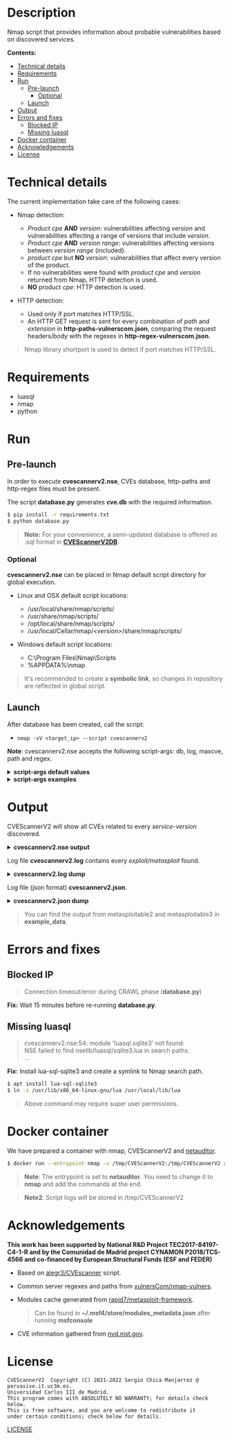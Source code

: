 # Description
Nmap script that provides information about probable vulnerabilities based on discovered services.

**Contents:**
  - [Technical details](#technical-details)
  - [Requirements](#requirements)
  - [Run](#run)
    - [Pre-launch](#pre-launch)
      - [Optional](#optional)
    - [Launch](#launch)
  - [Output](#output)
  - [Errors and fixes](#errors-and-fixes)
    - [Blocked IP](#blocked-ip)
    - [Missing luasql](#missing-luasql)
  - [Docker container](#docker-container)
  - [Acknowledgements](#acknowledgements)
  - [License](#license)


# Technical details
The current implementation take care of the following cases:

- Nmap detection:
  - _Product cpe_ **AND** _version_: vulnerabilities affecting _version_ and
    vulnerabilities affecting a range of versions that include _version_.
  - _Product cpe_ **AND** _version range_: vulnerabilities affecting versions
    between _version range_ (included).
  - _product cpe_ but **NO** _version_: vulnerabilities that affect
    every version of the product.
  - If no vulnerabilities were found with _product cpe_ and _version_
    returned from Nmap, HTTP detection is used.
  - **NO** product _cpe_: HTTP detection is used.

- HTTP detection:
  - Used only if port matches HTTP/SSL.
  - An HTTP GET request is sent for every combination of _path_
    and _extension_ in **http-paths-vulnerscom.json**, comparing
    the request headers/body with the regexes in
    **http-regex-vulnerscom.json**.

> Nmap library shortport is used to detect if port matches HTTP/SSL.

# Requirements
- luasql
- nmap
- python

# Run
## Pre-launch
In order to execute **cvescannerv2.nse**, CVEs database, http-paths and http-regex files must be present.

The script **database.py** generates **cve.db** with the required information.

```bash
$ pip install -r requirements.txt
$ python database.py
```

> **Note:** For your convenience, a semi-updated database is offered as .sql format in **[CVEScannerV2DB](https://github.com/scmanjarrez/CVEScannerV2DB)**.

### Optional
**cvescannerv2.nse** can be placed in Nmap default script directory for global execution.

- Linux and OSX default script locations:
  - /usr/local/share/nmap/scripts/
  - /usr/share/nmap/scripts/
  - /opt/local/share/nmap/scripts/
  - /usr/local/Cellar/nmap/<i>&lt;version&gt;</i>/share/nmap/scripts/

- Windows default script locations:
  - C:\Program Files\Nmap\Scripts
  - %APPDATA%\nmap

> It's recommended to create a **symbolic link**, so changes in repository are reflected
> in global script.

## Launch
After database has been created, call the script:

- `nmap -sV <target_ip> --script cvescannerv2`

**Note**: cvescannerv2.nse accepts the following script-args: db, log, maxcve, path and regex.
<details>
    <summary><b>script-args default values</b></summary>

    db: cve.db
    log: cvescannerv2.log
    maxcve: 10
    path: http-paths-vulnerscom.json
    regex: http-regex-vulnerscom.json
</details>

<details>
    <summary><b>script-args examples</b></summary>

```bash
$ nmap -sV <target_ip> --script cvescannerv2 --script-args db=cve.db
$ nmap -sV <target_ip> --script cvescannerv2 --script-args log=cvescannerv2.log
$ nmap -sV <target_ip> --script cvescannerv2 --script-args json=cvescannerv2.json
$ nmap -sV <target_ip> --script cvescannerv2 --script-args maxcve=10
$ nmap -sV <target_ip> --script cvescannerv2 --script-args path=http-paths-vulnerscom.json
$ nmap -sV <target_ip> --script cvescannerv2 --script-args regex=http-regex-vulnerscom.json

$ nmap -sV <target_ip> --script cvescannerv2 --script-args db=cve.db,log=cvescannerv2.log,json=cvescannerv2.json,maxcve=10,path=http-paths-vulnerscom.json,regex=http-regex-vulnerscom.json
```

</details>

# Output
CVEScannerV2 will show all CVEs related to every _service-version_ discovered.

<details>
    <summary><b>cvescannerv2.nse output</b></summary>

    PORT      STATE    SERVICE        VERSION
    22/tcp    open  ssh                  OpenSSH 7.1 (protocol 2.0)
    | cvescannerv2:
    |   product: openssh
    |   version: 7.1
    |   vupdate: *
    |   cves: 27
    |   	CVE ID              	CVSSv2	CVSSv3	ExploitDB 	Metasploit
    |   	CVE-2008-3844       	9.3  	-    	No        	No
    |   	CVE-2016-8858       	7.8  	7.5  	No        	No
    |   	CVE-2016-6515       	7.8  	7.5  	Yes       	No
    |   	CVE-2016-1908       	7.5  	9.8  	No        	No
    |   	CVE-2016-10009      	7.5  	7.3  	Yes       	No
    |   	CVE-2015-8325       	7.2  	7.8  	No        	No
    |   	CVE-2016-10012      	7.2  	7.8  	No        	No
    |   	CVE-2016-10010      	6.9  	7.0  	Yes       	No
    |   	CVE-2020-15778      	6.8  	7.8  	No        	No
    |_  	CVE-2019-6111       	5.8  	5.9  	Yes       	No
    ...
    ...
    3306/tcp  open  mysql                MySQL 5.5.20-log
    | cvescannerv2:
    |   product: mysql
    |   version: 5.5.20
    |   vupdate: *
    |   cves: 541
    |   	CVE ID              	CVSSv2	CVSSv3	ExploitDB 	Metasploit
    |   	CVE-2012-2750       	10.0 	-    	No        	No
    |   	CVE-2016-6662       	10.0 	9.8  	Yes       	No
    |   	CVE-2012-3163       	9.0  	-    	No        	No
    |   	CVE-2020-14878      	7.7  	8.0  	No        	No
    |   	CVE-2013-1492       	7.5  	-    	No        	No
    |   	CVE-2014-0001       	7.5  	-    	No        	No
    |   	CVE-2018-2562       	7.5  	7.1  	No        	No
    |   	CVE-2014-6500       	7.5  	-    	No        	No
    |   	CVE-2014-6491       	7.5  	-    	No        	No
    |_  	CVE-2012-0553       	7.5  	-    	No        	No
    ...
    ...
</details>

Log file **cvescannerv2.log** contains every _exploit/metasploit_ found.

<details>
    <summary><b>cvescannerv2.log dump</b></summary>

    #################################################
    ############## 2021-11-05 14:01:01 ##############
    #################################################

    [*] host: 172.16.2.132
    [*] port: 22
    [+] protocol: tcp
    [+] service: ssh
    [+] product: openssh
    [+] version: 7.1
    [+] vupdate: *
    [+] cves: 27
    [-] 	id: CVE-2008-3844     	cvss_v2: 9.3  	cvss_v3: -
    [-] 	id: CVE-2016-8858     	cvss_v2: 7.8  	cvss_v3: 7.5
    [-] 	id: CVE-2016-6515     	cvss_v2: 7.8  	cvss_v3: 7.5
    [!] 		ExploitDB:
    [#] 			name: OpenSSH 7.2 - Denial of Service
    [#] 			id: 40888
    [#] 			url: https://www.exploit-db.com/exploits/40888
    [-] 	id: CVE-2016-1908     	cvss_v2: 7.5  	cvss_v3: 9.8
    [-] 	id: CVE-2016-10009    	cvss_v2: 7.5  	cvss_v3: 7.3
    [!] 		ExploitDB:
    [#] 			name: OpenSSH < 7.4 - agent Protocol Arbitrary Library Loading
    [#] 			id: 40963
    [#] 			url: https://www.exploit-db.com/exploits/40963
    [-] 	id: CVE-2015-8325     	cvss_v2: 7.2  	cvss_v3: 7.8
    [-] 	id: CVE-2016-10012    	cvss_v2: 7.2  	cvss_v3: 7.8
    [-] 	id: CVE-2016-10010    	cvss_v2: 6.9  	cvss_v3: 7.0
    [!] 		ExploitDB:
    [#] 			name: OpenSSH < 7.4 - 'UsePrivilegeSeparation Disabled' Forwarded Unix Domain Sockets Privilege Escalation
    [#] 			id: 40962
    [#] 			url: https://www.exploit-db.com/exploits/40962
    [-] 	id: CVE-2020-15778    	cvss_v2: 6.8  	cvss_v3: 7.8
    ...
    ...
    -------------------------------------------------
    [*] host: 172.16.2.132
    [*] port: 3306
    [+] protocol: tcp
    [+] service: mysql
    [+] product: mysql
    [+] version: 5.5.20
    [+] vupdate: *
    [+] cves: 541
    [-] 	id: CVE-2012-2750     	cvss_v2: 10.0 	cvss_v3: -
    [-] 	id: CVE-2016-6662     	cvss_v2: 10.0 	cvss_v3: 9.8
    [!] 		ExploitDB:
    [#] 			name: MySQL / MariaDB / PerconaDB 5.5.51/5.6.32/5.7.14 - Code Execution / Privilege Escalation
    [#] 			id: 40360
    [#] 			url: https://www.exploit-db.com/exploits/40360
    [-] 	id: CVE-2012-3163     	cvss_v2: 9.0  	cvss_v3: -
    [-] 	id: CVE-2020-14878    	cvss_v2: 7.7  	cvss_v3: 8.0
    [-] 	id: CVE-2013-1492     	cvss_v2: 7.5  	cvss_v3: -
    [-] 	id: CVE-2014-0001     	cvss_v2: 7.5  	cvss_v3: -
    [-] 	id: CVE-2018-2562     	cvss_v2: 7.5  	cvss_v3: 7.1
    [-] 	id: CVE-2014-6500     	cvss_v2: 7.5  	cvss_v3: -
    [-] 	id: CVE-2014-6491     	cvss_v2: 7.5  	cvss_v3: -
    [-] 	id: CVE-2012-0553     	cvss_v2: 7.5  	cvss_v3: -
    [-] 	id: CVE-2012-0882     	cvss_v2: 7.5  	cvss_v3: -
    [-] 	id: CVE-2012-3158     	cvss_v2: 7.5  	cvss_v3: -
    [-] 	id: CVE-2020-14760    	cvss_v2: 7.5  	cvss_v3: 5.5
    [-] 	id: CVE-2015-0411     	cvss_v2: 7.5  	cvss_v3: -
    [-] 	id: CVE-2016-0546     	cvss_v2: 7.2  	cvss_v3: -
    [-] 	id: CVE-2015-4819     	cvss_v2: 7.2  	cvss_v3: -
    [-] 	id: CVE-2016-3471     	cvss_v2: 7.1  	cvss_v3: 7.5
    [-] 	id: CVE-2016-6664     	cvss_v2: 6.9  	cvss_v3: 7.0
    [!] 		ExploitDB:
    [#] 			name: MySQL / MariaDB / PerconaDB 5.5.x/5.6.x/5.7.x - 'root' System User Privilege Escalation
    [#] 			id: 40679
    [#] 			url: https://www.exploit-db.com/exploits/40679
    [-] 	id: CVE-2020-14866    	cvss_v2: 6.8  	cvss_v3: 4.9
    ...
    ...
</details>

Log file (json format) **cvescannerv2.json**.

<details>
    <summary><b>cvescannerv2.json dump</b></summary>

        {
          "192.168.45.128": {
            "ports": {
              "22/tcp": {
                "service": {
                  "vupdate": "p1",
                  "name": "ssh",
                  "version": "4.7",
                  "product": "openssh"
                },
                "vulnerabilities": {
                  "total": 36,
                  "cves": {
                    "CVE-2008-5161": {
                      "cvssv2": 2.6,
                      "cvssv3": "-"
                    },
                    "CVE-2016-6210": {
                      "cvssv3": 5.9,
                      "exploitdb": [
                        {
                          "name": "OpenSSHd 7.2p2 - Username Enumeration",
                          "url": "https://www.exploit-db.com/exploits/40113",
                          "id": 40113
                        },
                        {
                          "name": "OpenSSH 7.2p2 - Username Enumeration",
                          "url": "https://www.exploit-db.com/exploits/40136",
                          "id": 40136
                        }
                      ],
                      "metasploit": [
                        {
                          "name": "auxiliary/scanner/ssh/ssh_enumusers"
                        }
                      ],
                      "cvssv2": 4.3
                    },
                    ...
                    "CVE-2016-3115": {
                      "cvssv3": 6.4,
                      "exploitdb": [
                        {
                          "name": "OpenSSH 7.2p1 - (Authenticated) xauth Command Injection",
                          "url": "https://www.exploit-db.com/exploits/39569",
                          "id": 39569
                        }
                      ],
                      "cvssv2": 5.5
                    },
                    "CVE-2018-15473": {
                      "cvssv3": 5.3,
                      "exploitdb": [
                        {
                          "name": "OpenSSH 2.3 < 7.7 - Username Enumeration (PoC)",
                          "url": "https://www.exploit-db.com/exploits/45210",
                          "id": 45210
                        },
                        {
                          "name": "OpenSSH 2.3 < 7.7 - Username Enumeration",
                          "url": "https://www.exploit-db.com/exploits/45233",
                          "id": 45233
                        },
                        {
                          "name": "OpenSSH < 7.7 - User Enumeration (2)",
                          "url": "https://www.exploit-db.com/exploits/45939",
                          "id": 45939
                        }
                      ],
                      "metasploit": [
                        {
                          "name": "auxiliary/scanner/ssh/ssh_enumusers"
                        }
                      ],
                      "cvssv2": 5.0
                    }
                  },
                  "cache": false
                }
              }
              ...
              ...
            },
            "timestamp": "2022-04-26 12:12:10"
          }
        }
</details>

> You can find the output from metasploitable2 and metasploitable3 in **example_data**.

# Errors and fixes
## Blocked IP
> Connection timeout/error during CRAWL phase (**database.py**)

**Fix:** Wait 15 minutes before re-running **database.py**.

## Missing luasql
> cvescannerv2.nse:54: module 'luasql.sqlite3' not found:<br>
> NSE failed to find nselib/luasql/sqlite3.lua in search paths.<br>
> ...

**Fix:** Install lua-sql-sqlite3 and create a symlink to Nmap search path.
```bash
$ apt install lua-sql-sqlite3
$ ln -s /usr/lib/x86_64-linux-gnu/lua /usr/local/lib/lua
```
> Above command may require super user permissions.

# Docker container
We have prepared a container with nmap, CVEScannerV2 and [netauditor](https://gitlab.gast.it.uc3m.es/schica/netauditor).
```bash
$ docker run --entrypoint nmap -v /tmp/CVEScannerV2:/tmp/CVEScannerV2 registry.gast.it.uc3m.es/kubernetesdockerimages/netauditor:latest -sV <ip> --script cvescannerv2 --script-args json=/tmp/CVEScannerV2/cvescannerv2.json,log=/tmp/CVEScannerV2/cvescannerv2.log
```
> **Note**: The entrypoint is set to **netauditor**.
> You need to change it to **nmap** and add the commands at the end.

> **Note2**: Script logs will be stored in /tmp/CVEScannerV2

# Acknowledgements
**This work has been supported by National R&D Project TEC2017-84197-C4-1-R and by
the Comunidad de Madrid project CYNAMON P2018/TCS-4566 and co-financed by European
Structural Funds (ESF and FEDER)**

- Based on [alegr3/CVEscanner](https://github.com/alegr3/CVEscanner) script.

- Common server regexes and paths from [vulnersCom/nmap-vulners](https://github.com/vulnersCom/nmap-vulners).

- Modules cache generated from [rapid7/metasploit-framework](https://github.com/rapid7/metasploit-framework).
  > Can be found in **~/.msf4/store/modules_metadata.json** after running **msfconsole**

- CVE information gathered from [nvd.nist.gov](https://nvd.nist.gov).

# License
    CVEScannerV2  Copyright (C) 2021-2022 Sergio Chica Manjarrez @ pervasive.it.uc3m.es.
    Universidad Carlos III de Madrid.
    This program comes with ABSOLUTELY NO WARRANTY; for details check below.
    This is free software, and you are welcome to redistribute it
    under certain conditions; check below for details.

[LICENSE](LICENSE)
